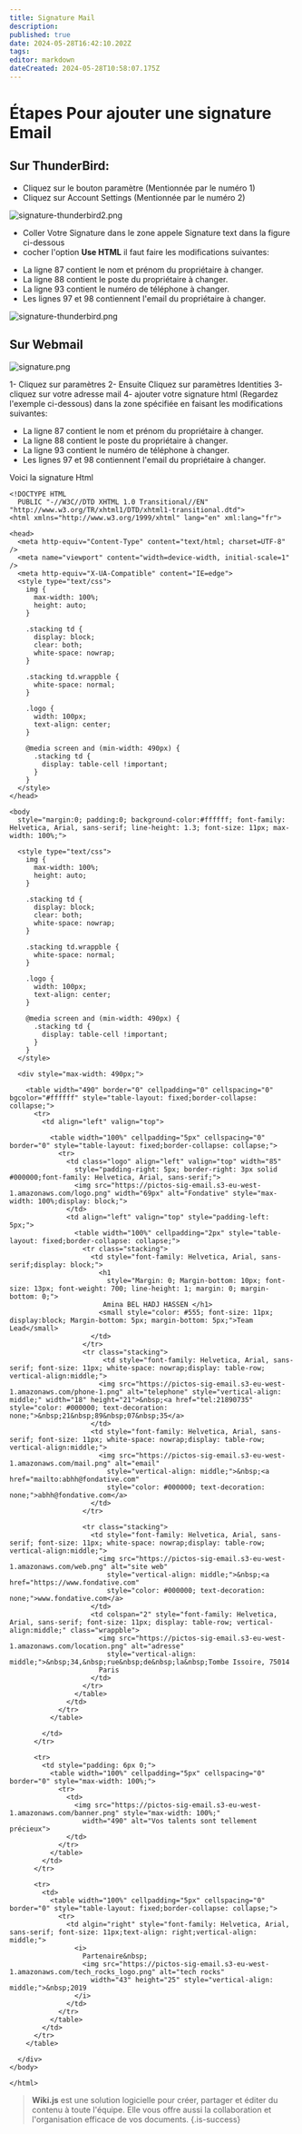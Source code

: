 ```yaml
---
title: Signature Mail
description: 
published: true
date: 2024-05-28T16:42:10.202Z
tags: 
editor: markdown
dateCreated: 2024-05-28T10:58:07.175Z
---
```


# Étapes Pour ajouter une signature Email

## Sur ThunderBird:
* Cliquez sur le bouton paramètre (Mentionnée par le numéro 1)
* Cliquez sur Account Settings (Mentionnée par le numéro 2)

![signature-thunderbird2.png](/signature-thunderbird2.png)



* Coller Votre Signature dans le zone appele Signature text dans   la figure ci-dessous
* cocher l'option **Use HTML**
il faut faire les modifications suivantes:
- La ligne 87 contient le nom et prénom du propriétaire à changer.
- La ligne 88 contient le poste du propriétaire à changer.
- La ligne 93 contient le numéro de téléphone à changer.
- Les lignes 97 et 98 contiennent l'email du propriétaire à changer.


![signature-thunderbird.png](/signature-thunderbird.png)

## Sur Webmail

![signature.png](/signature.png)

1- Cliquez sur paramètres
2- Ensuite Cliquez sur paramètres Identities
3- cliquez sur votre adresse mail
4- ajouter votre signature html (Regardez l'exemple ci-dessous) dans la zone spécifiée en faisant les modifications suivantes:
- La ligne 87 contient le nom et prénom du propriétaire à changer.
- La ligne 88 contient le poste du propriétaire à changer.
- La ligne 93 contient le numéro de téléphone à changer.
- Les lignes 97 et 98 contiennent l'email du propriétaire à changer.

Voici la signature Html
```
<!DOCTYPE HTML
  PUBLIC "-//W3C//DTD XHTML 1.0 Transitional//EN" "http://www.w3.org/TR/xhtml1/DTD/xhtml1-transitional.dtd">
<html xmlns="http://www.w3.org/1999/xhtml" lang="en" xml:lang="fr">

<head>
  <meta http-equiv="Content-Type" content="text/html; charset=UTF-8" />
  <meta name="viewport" content="width=device-width, initial-scale=1" />
  <meta http-equiv="X-UA-Compatible" content="IE=edge">
  <style type="text/css">
    img {
      max-width: 100%;
      height: auto;
    }

    .stacking td {
      display: block;
      clear: both;
      white-space: nowrap;
    }

    .stacking td.wrappble {
      white-space: normal;
    }

    .logo {
      width: 100px;
      text-align: center;
    }

    @media screen and (min-width: 490px) {
      .stacking td {
        display: table-cell !important;
      }
    }
  </style>
</head>

<body
  style="margin:0; padding:0; background-color:#ffffff; font-family: Helvetica, Arial, sans-serif; line-height: 1.3; font-size: 11px; max-width: 100%;">

  <style type="text/css">
    img {
      max-width: 100%;
      height: auto;
    }

    .stacking td {
      display: block;
      clear: both;
      white-space: nowrap;
    }

    .stacking td.wrappble {
      white-space: normal;
    }

    .logo {
      width: 100px;
      text-align: center;
    }

    @media screen and (min-width: 490px) {
      .stacking td {
        display: table-cell !important;
      }
    }
  </style>

  <div style="max-width: 490px;">

    <table width="490" border="0" cellpadding="0" cellspacing="0" bgcolor="#ffffff" style="table-layout: fixed;border-collapse: collapse;">
      <tr>
        <td align="left" valign="top">

          <table width="100%" cellpadding="5px" cellspacing="0" border="0" style="table-layout: fixed;border-collapse: collapse;">
            <tr>
              <td class="logo" align="left" valign="top" width="85"
                style="padding-right: 5px; border-right: 3px solid #000000;font-family: Helvetica, Arial, sans-serif;">
                <img src="https://pictos-sig-email.s3-eu-west-1.amazonaws.com/logo.png" width="69px" alt="Fondative" style="max-width: 100%;display: block;">
              </td>
              <td align="left" valign="top" style="padding-left: 5px;">
                <table width="100%" cellpadding="2px" style="table-layout: fixed;border-collapse: collapse;">
                  <tr class="stacking">
                    <td style="font-family: Helvetica, Arial, sans-serif;display: block;">
                      <h1
                        style="Margin: 0; Margin-bottom: 10px; font-size: 13px; font-weight: 700; line-height: 1; margin: 0; margin-bottom: 0;">
                       Amina BEL HADJ HASSEN </h1>
                      <small style="color: #555; font-size: 11px; display:block; Margin-bottom: 5px; margin-bottom: 5px;">Team Lead</small>
                    </td>
                  </tr>
                  <tr class="stacking">
                       <td style="font-family: Helvetica, Arial, sans-serif; font-size: 11px; white-space: nowrap;display: table-row; vertical-align:middle;">
                      <img src="https://pictos-sig-email.s3-eu-west-1.amazonaws.com/phone-1.png" alt="telephone" style="vertical-align: middle;" width="18" height="21">&nbsp;<a href="tel:21890735" style="color: #000000; text-decoration: none;">&nbsp;21&nbsp;89&nbsp;07&nbsp;35</a>
                    </td>
                    <td style="font-family: Helvetica, Arial, sans-serif; font-size: 11px; white-space: nowrap;display: table-row; vertical-align:middle;">
                      <img src="https://pictos-sig-email.s3-eu-west-1.amazonaws.com/mail.png" alt="email"
                        style="vertical-align: middle;">&nbsp;<a href="mailto:abhh@fondative.com"
                        style="color: #000000; text-decoration: none;">abhh@fondative.com</a>
                    </td>
                  </tr>
                  
                  <tr class="stacking">
                    <td style="font-family: Helvetica, Arial, sans-serif; font-size: 11px; white-space: nowrap;display: table-row; vertical-align:middle;">
                      <img src="https://pictos-sig-email.s3-eu-west-1.amazonaws.com/web.png" alt="site web"
                        style="vertical-align: middle;">&nbsp;<a href="https://www.fondative.com"
                        style="color: #000000; text-decoration: none;">www.fondative.com</a>
                    </td>
                    <td colspan="2" style="font-family: Helvetica, Arial, sans-serif; font-size: 11px; display: table-row; vertical-align:middle;" class="wrappble">
                      <img src="https://pictos-sig-email.s3-eu-west-1.amazonaws.com/location.png" alt="adresse"
                        style="vertical-align: middle;">&nbsp;34,&nbsp;rue&nbsp;de&nbsp;la&nbsp;Tombe Issoire, 75014
                      Paris
                    </td>
                  </tr>
                </table>
              </td>
            </tr>
          </table>

        </td>
      </tr>

      <tr>
        <td style="padding: 6px 0;">
          <table width="100%" cellpadding="5px" cellspacing="0" border="0" style="max-width: 100%;">
            <tr>
              <td>
                <img src="https://pictos-sig-email.s3-eu-west-1.amazonaws.com/banner.png" style="max-width: 100%;"
                  width="490" alt="Vos talents sont tellement précieux">
              </td>
            </tr>
          </table>
        </td>
      </tr>

      <tr>
        <td>
          <table width="100%" cellpadding="5px" cellspacing="0" border="0" style="table-layout: fixed;border-collapse: collapse;">
            <tr>
              <td algin="right" style="font-family: Helvetica, Arial, sans-serif; font-size: 11px;text-align: right;vertical-align: middle;">
                <i>
                  Partenaire&nbsp;
                  <img src="https://pictos-sig-email.s3-eu-west-1.amazonaws.com/tech_rocks_logo.png" alt="tech rocks"
                    width="43" height="25" style="vertical-align: middle;">&nbsp;2019
                </i>
              </td>
            </tr>
          </table>
        </td>
      </tr>
    </table>

  </div>
</body>

</html>

```

> **Wiki.js** est une solution logicielle pour créer, partager et éditer du contenu à toute l'équipe. Elle vous offre aussi la collaboration et l'organisation efficace de vos documents.
{.is-success}
